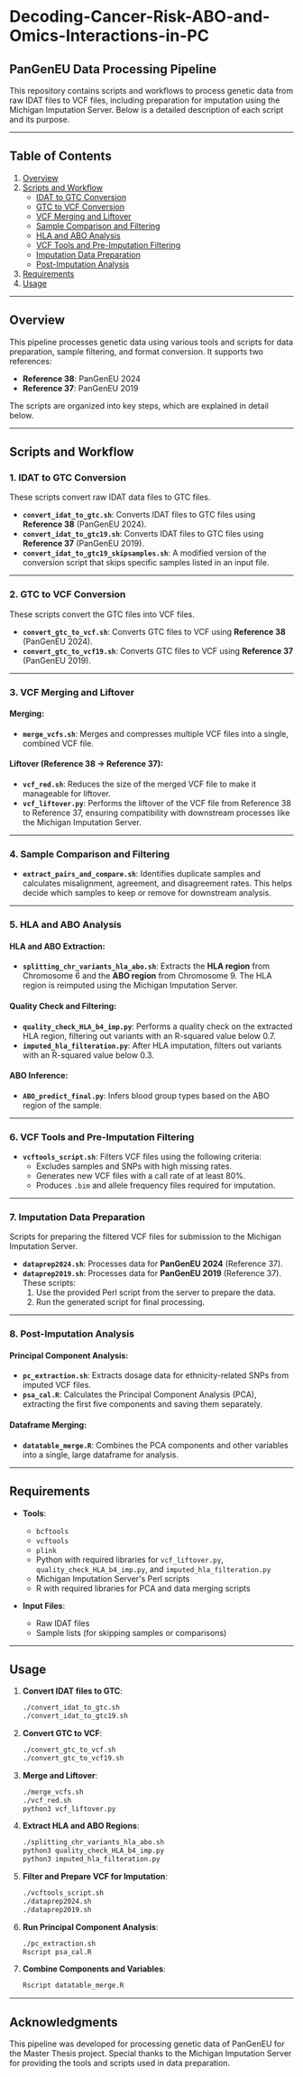 # Decoding-Cancer-Risk-ABO-and-Omics-Interactions-in-PC
## PanGenEU Data Processing Pipeline

This repository contains scripts and workflows to process genetic data from raw IDAT files to VCF files, including preparation for imputation using the Michigan Imputation Server. Below is a detailed description of each script and its purpose.

---

## Table of Contents
1. [Overview](#overview)  
2. [Scripts and Workflow](#scripts-and-workflow)  
    - [IDAT to GTC Conversion](#idat-to-gtc-conversion)
    - [GTC to VCF Conversion](#gtc-to-vcf-conversion)
    - [VCF Merging and Liftover](#vcf-merging-and-liftover)
    - [Sample Comparison and Filtering](#sample-comparison-and-filtering)
    - [HLA and ABO Analysis](#hla-and-abo-analysis)
    - [VCF Tools and Pre-Imputation Filtering](#vcf-tools-and-pre-imputation-filtering)
    - [Imputation Data Preparation](#imputation-data-preparation)
    - [Post-Imputation Analysis](#post-imputation-analysis)
3. [Requirements](#requirements)  
4. [Usage](#usage)  

---

## Overview
This pipeline processes genetic data using various tools and scripts for data preparation, sample filtering, and format conversion. It supports two references:  
- **Reference 38**: PanGenEU 2024  
- **Reference 37**: PanGenEU 2019  

The scripts are organized into key steps, which are explained in detail below.

---

## Scripts and Workflow

### 1. IDAT to GTC Conversion
These scripts convert raw IDAT data files to GTC files.  
- **`convert_idat_to_gtc.sh`**: Converts IDAT files to GTC files using **Reference 38** (PanGenEU 2024).  
- **`convert_idat_to_gtc19.sh`**: Converts IDAT files to GTC files using **Reference 37** (PanGenEU 2019).  
- **`convert_idat_to_gtc19_skipsamples.sh`**: A modified version of the conversion script that skips specific samples listed in an input file.  

---

### 2. GTC to VCF Conversion
These scripts convert the GTC files into VCF files.  
- **`convert_gtc_to_vcf.sh`**: Converts GTC files to VCF using **Reference 38** (PanGenEU 2024).  
- **`convert_gtc_to_vcf19.sh`**: Converts GTC files to VCF using **Reference 37** (PanGenEU 2019).  

---

### 3. VCF Merging and Liftover
#### Merging:
- **`merge_vcfs.sh`**: Merges and compresses multiple VCF files into a single, combined VCF file.  

#### Liftover (Reference 38 → Reference 37):
- **`vcf_red.sh`**: Reduces the size of the merged VCF file to make it manageable for liftover.  
- **`vcf_liftover.py`**: Performs the liftover of the VCF file from Reference 38 to Reference 37, ensuring compatibility with downstream processes like the Michigan Imputation Server.  

---

### 4. Sample Comparison and Filtering
- **`extract_pairs_and_compare.sh`**: Identifies duplicate samples and calculates misalignment, agreement, and disagreement rates. This helps decide which samples to keep or remove for downstream analysis.  

---

### 5. HLA and ABO Analysis
#### HLA and ABO Extraction:
- **`splitting_chr_variants_hla_abo.sh`**: Extracts the **HLA region** from Chromosome 6 and the **ABO region** from Chromosome 9. The HLA region is reimputed using the Michigan Imputation Server.

#### Quality Check and Filtering:
- **`quality_check_HLA_b4_imp.py`**: Performs a quality check on the extracted HLA region, filtering out variants with an R-squared value below 0.7.  
- **`imputed_hla_filteration.py`**: After HLA imputation, filters out variants with an R-squared value below 0.3.  

#### ABO Inference:
- **`ABO_predict_final.py`**: Infers blood group types based on the ABO region of the sample.

---

### 6. VCF Tools and Pre-Imputation Filtering
- **`vcftools_script.sh`**: Filters VCF files using the following criteria:
  - Excludes samples and SNPs with high missing rates.
  - Generates new VCF files with a call rate of at least 80%.
  - Produces `.bim` and allele frequency files required for imputation.  

---

### 7. Imputation Data Preparation
Scripts for preparing the filtered VCF files for submission to the Michigan Imputation Server.  
- **`dataprep2024.sh`**: Processes data for **PanGenEU 2024** (Reference 37).  
- **`dataprep2019.sh`**: Processes data for **PanGenEU 2019** (Reference 37).  
These scripts:
  1. Use the provided Perl script from the server to prepare the data.
  2. Run the generated script for final processing.

---

### 8. Post-Imputation Analysis
#### Principal Component Analysis:
- **`pc_extraction.sh`**: Extracts dosage data for ethnicity-related SNPs from imputed VCF files.  
- **`psa_cal.R`**: Calculates the Principal Component Analysis (PCA), extracting the first five components and saving them separately.

#### Dataframe Merging:
- **`datatable_merge.R`**: Combines the PCA components and other variables into a single, large dataframe for analysis.

---

## Requirements
- **Tools**:  
  - `bcftools`  
  - `vcftools`  
  - `plink`  
  - Python with required libraries for `vcf_liftover.py`, `quality_check_HLA_b4_imp.py`, and `imputed_hla_filteration.py`  
  - Michigan Imputation Server's Perl scripts  
  - R with required libraries for PCA and data merging scripts  

- **Input Files**:  
  - Raw IDAT files  
  - Sample lists (for skipping samples or comparisons)  

---

## Usage
1. **Convert IDAT files to GTC**:
   ```bash
   ./convert_idat_to_gtc.sh
   ./convert_idat_to_gtc19.sh
   ```

2. **Convert GTC to VCF**:
   ```bash
   ./convert_gtc_to_vcf.sh
   ./convert_gtc_to_vcf19.sh
   ```

3. **Merge and Liftover**:
   ```bash
   ./merge_vcfs.sh
   ./vcf_red.sh
   python3 vcf_liftover.py
   ```

4. **Extract HLA and ABO Regions**:
   ```bash
   ./splitting_chr_variants_hla_abo.sh
   python3 quality_check_HLA_b4_imp.py
   python3 imputed_hla_filteration.py
   ```

5. **Filter and Prepare VCF for Imputation**:
   ```bash
   ./vcftools_script.sh
   ./dataprep2024.sh
   ./dataprep2019.sh
   ```

6. **Run Principal Component Analysis**:
   ```bash
   ./pc_extraction.sh
   Rscript psa_cal.R
   ```

7. **Combine Components and Variables**:
   ```bash
   Rscript datatable_merge.R
   ```

---

## Acknowledgments
This pipeline was developed for processing genetic data of PanGenEU for the Master Thesis project. Special thanks to the Michigan Imputation Server for providing the tools and scripts used in data preparation.
